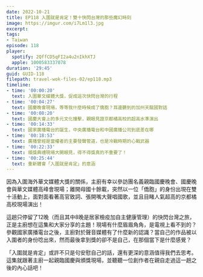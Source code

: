 ```yaml
---
date: 2022-10-21
title: EP118 入圍就是肯定！雙十快閃台灣的那些魔幻時刻
image: https://imgur.com/i7Lm1l3.jpg
excerpt: 
tags:
- Taiwan
episode: 118
player:
  spotify: 2QffCD5qFI2a4u2nIkhXTJ
  apple: 1000583337078
duration: '29:45'
guid: GUID-118
filepath: travel-wok-files-02/ep118.mp3
timeline:
- time: '00:00:20'
  text: 入圍華文媒體大獎，促成這次快閃台灣的行程
- time: '00:04:27'
  text: 國慶晚會現場，等等我什麼時候成了僑胞？耳邊聽到的加州天龍國對話
- time: '00:08:20'
  text: 國慶大會上的多元文化撞擊，親眼見證京都橘高校的超高水準演出
- time: '00:14:33'
  text: 國家廣播電台的誕生，中央廣播電台和中國廣播公司到底差在哪
- time: '00:18:53'
  text: 廣播曾經是當權者的主要發聲管道，也是冷戰時期的心戰武器
- time: '00:22:33'
  text: 頒獎典禮現場大開眼見，得不得獎真的不重要了！
- time: '00:25:44'
  text: 重新體會「入圍就是肯定」的意涵
---
```

因為入圍海外華文媒體大獎的關係，主廚有幸以參訪團名義親臨國慶晚會、國慶晚會與華文媒體高峰會現場；離開母國十餘載，突然以一位「僑胞」的身份出現在雙十活動上，面對面看著高官致詞、張開嘴大聲唱國歌，並且目睹人氣超高的京都橘高校現場演出！

這趟只停留了12晚（而且其中8晚是居家檢疫加自主健康管理）的快閃台灣之旅，正是主廚想在這集和大家分享的主題！現場有什麼眉眉角角，是電視上看不到的？參觀國家廣播電台之後，主廚對於聲音媒體有了什麼新的認識？當自己的作品被以入圍者的身份唸出來，然而最後拿到獎的卻不是自己，在那個當下是什麼感覺？

「入圍就是肯定」或許不只是句安慰自己的話，還有更深的意涵值得我們去思考。這集就跟著主廚一起親臨國慶與頒獎現場，並聽聽一位創作者在親自走過這一趟之後的內心話吧！
